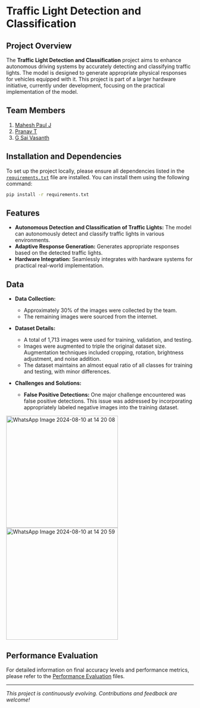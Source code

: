 
# Traffic Light Detection and Classification

## Project Overview

The **Traffic Light Detection and Classification** project aims to enhance autonomous driving systems by accurately detecting and classifying traffic lights. The model is designed to generate appropriate physical responses for vehicles equipped with it. This project is part of a larger hardware initiative, currently under development, focusing on the practical implementation of the model.

## Team Members

1. [Mahesh Paul J](https://github.com/CityIsBetter)
2. [Pranav T](https://github.com/Pranav0518)
3. [G Sai Vasanth](https://github.com/saivasanthg)

## Installation and Dependencies

To set up the project locally, please ensure all dependencies listed in the [`requirements.txt`](./requirements.txt) file are installed. You can install them using the following command:

```bash
pip install -r requirements.txt
```

## Features

- **Autonomous Detection and Classification of Traffic Lights:** The model can autonomously detect and classify traffic lights in various environments.
- **Adaptive Response Generation:** Generates appropriate responses based on the detected traffic lights.
- **Hardware Integration:** Seamlessly integrates with hardware systems for practical real-world implementation.

## Data

- **Data Collection:** 
  - Approximately 30% of the images were collected by the team.
  - The remaining images were sourced from the internet.
  
- **Dataset Details:**
  - A total of 1,713 images were used for training, validation, and testing.
  - Images were augmented to triple the original dataset size. Augmentation techniques included cropping, rotation, brightness adjustment, and noise addition.
  - The dataset maintains an almost equal ratio of all classes for training and testing, with minor differences.

- **Challenges and Solutions:**
  - **False Positive Detections:** One major challenge encountered was false positive detections. This issue was addressed by incorporating appropriately labeled negative images into the training dataset.


<img src="https://github.com/user-attachments/assets/a02eecfc-66fd-4568-be60-18df5a2c5eca" alt="WhatsApp Image 2024-08-10 at 14 20 08" width="300"/>
<img src="https://github.com/user-attachments/assets/408a100f-df34-47e8-a385-10498449bb61" alt="WhatsApp Image 2024-08-10 at 14 20 59" width="300"/>


## Performance Evaluation

For detailed information on final accuracy levels and performance metrics, please refer to the [Performance Evaluation](./performance_evaluation) files.

---

*This project is continuously evolving. Contributions and feedback are welcome!*
